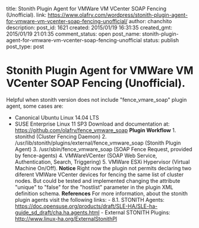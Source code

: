 title: Stonith Plugin Agent for VMWare VM VCenter SOAP Fencing (Unofficial).
link: https://www.olafrv.com/wordpress/stonith-plugin-agent-for-vmware-vm-vcenter-soap-fencing-unofficial/
author: chanchito
description: 
post_id: 1621
created: 2015/01/19 16:31:35
created_gmt: 2015/01/19 21:01:35
comment_status: open
post_name: stonith-plugin-agent-for-vmware-vm-vcenter-soap-fencing-unofficial
status: publish
post_type: post

# Stonith Plugin Agent for VMWare VM VCenter SOAP Fencing (Unofficial).

Helpful when stonith version does not include "fence_vmare_soap" plugin agent, some cases are: 

  * Canonical Ubuntu Linux 14.04 LTS
  * SUSE Enterprise Linux 11 SP3
Download and documentation at: <https://github.com/olafrv/fence_vmware_soap> **Plugin Workflow** 1\. stonithd (Cluster Fencing Daemon) 2\. /usr/lib/stonith/plugins/external/fence_vmware_soap (Stonith Plugin Agent) 3\. /usr/sbin/fence_vmware_soap (SOAP Fence Request, provided by fence-agents) 4\. VMWareVCenter (SOAP Web Service, Authentication, Search, Triggering) 5\. VMWare ESXi Hypervisor (Virtual Machine On/Off). **Notice** Right now the plugin not permits declaring two diferent VMWare VCenter devices for fencing the same list of cluster nodes. But could be tested and implemented changing the attribute "unique" to "false" for the "hostlist" parameter in the plugin XML definition schema. **References** For more information, about the stonith plugin agents visit the following links: \- 8.1. STONITH Agents: https://doc.opensuse.org/products/draft/SLE-HA/SLE-ha-guide_sd_draft/cha.ha.agents.html \- External STONITH Plugins: http://www.linux-ha.org/ExternalStonithPl